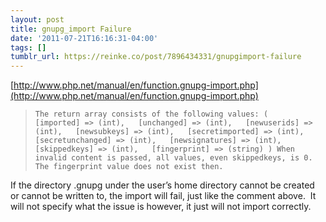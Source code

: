 ```yaml
---
layout: post
title: gnupg_import Failure
date: '2011-07-21T16:16:31-04:00'
tags: []
tumblr_url: https://reinke.co/post/7896434331/gnupgimport-failure
---
```

[http://www.php.net/manual/en/function.gnupg-import.php](http://www.php.net/manual/en/function.gnupg-import.php)

> `The return array consists of the following values: (   [imported] => (int),   [unchanged] => (int),   [newuserids] => (int),   [newsubkeys] => (int),   [secretimported] => (int),   [secretunchanged] => (int),   [newsignatures] => (int),   [skippedkeys] => (int),   [fingerprint] => (string) ) When invalid content is passed, all values, even skippedkeys, is 0. The fingerprint value does not exist then.`

If the directory .gnupg under the user’s home directory cannot be created or cannot be written to, the import will fail, just like the comment above. &nbsp;It will not specify what the issue is however, it just will not import correctly.

